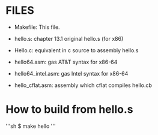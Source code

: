 # FILES

* Makefile:	   This file.

* hello.s:           chapter 13.1 original hello.s (for x86)
* Hello.c:           equivalent in c source to assembly hello.s

* hello64.asm:       gas AT&T syntax for x86-64
* hello64_intel.asm: gas Intel syntax for x86-64

* hello_cflat.asm:   assembly which cflat compiles hello.cb

# How to build from hello.s
'''sh
$ make hello
'''